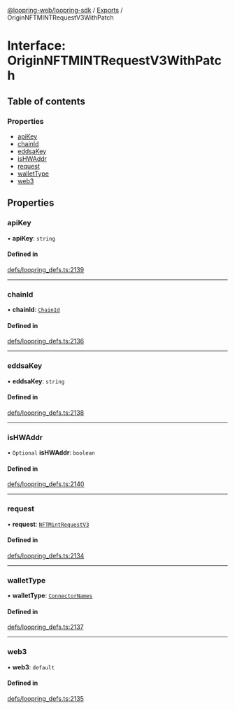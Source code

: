 [@loopring-web/loopring-sdk](../README.md) / [Exports](../modules.md) / OriginNFTMINTRequestV3WithPatch

# Interface: OriginNFTMINTRequestV3WithPatch

## Table of contents

### Properties

- [apiKey](OriginNFTMINTRequestV3WithPatch.md#apikey)
- [chainId](OriginNFTMINTRequestV3WithPatch.md#chainid)
- [eddsaKey](OriginNFTMINTRequestV3WithPatch.md#eddsakey)
- [isHWAddr](OriginNFTMINTRequestV3WithPatch.md#ishwaddr)
- [request](OriginNFTMINTRequestV3WithPatch.md#request)
- [walletType](OriginNFTMINTRequestV3WithPatch.md#wallettype)
- [web3](OriginNFTMINTRequestV3WithPatch.md#web3)

## Properties

### apiKey

• **apiKey**: `string`

#### Defined in

[defs/loopring_defs.ts:2139](https://github.com/Loopring/loopring_sdk/blob/18accaa/src/defs/loopring_defs.ts#L2139)

___

### chainId

• **chainId**: [`ChainId`](../enums/ChainId.md)

#### Defined in

[defs/loopring_defs.ts:2136](https://github.com/Loopring/loopring_sdk/blob/18accaa/src/defs/loopring_defs.ts#L2136)

___

### eddsaKey

• **eddsaKey**: `string`

#### Defined in

[defs/loopring_defs.ts:2138](https://github.com/Loopring/loopring_sdk/blob/18accaa/src/defs/loopring_defs.ts#L2138)

___

### isHWAddr

• `Optional` **isHWAddr**: `boolean`

#### Defined in

[defs/loopring_defs.ts:2140](https://github.com/Loopring/loopring_sdk/blob/18accaa/src/defs/loopring_defs.ts#L2140)

___

### request

• **request**: [`NFTMintRequestV3`](NFTMintRequestV3.md)

#### Defined in

[defs/loopring_defs.ts:2134](https://github.com/Loopring/loopring_sdk/blob/18accaa/src/defs/loopring_defs.ts#L2134)

___

### walletType

• **walletType**: [`ConnectorNames`](../enums/ConnectorNames.md)

#### Defined in

[defs/loopring_defs.ts:2137](https://github.com/Loopring/loopring_sdk/blob/18accaa/src/defs/loopring_defs.ts#L2137)

___

### web3

• **web3**: `default`

#### Defined in

[defs/loopring_defs.ts:2135](https://github.com/Loopring/loopring_sdk/blob/18accaa/src/defs/loopring_defs.ts#L2135)
